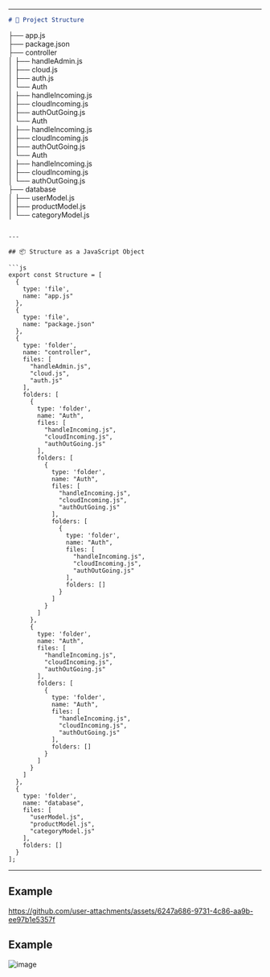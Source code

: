 
---

```markdown
# 📁 Project Structure

```

├── app.js                                                                                                                                                                                                                 
├── package.json                                                                                                                                                                                                           
├── controller                                                                                                                                                                                                             
│   ├── handleAdmin.js                                                                                                                                                                                                     
│   ├── cloud.js                                                                                                                                                                                                           
│   ├── auth.js                                                                                                                                                                                                            
│   └── Auth                                                                                                                                                                                                               
│       ├── handleIncoming.js                                                                                                                                                                                              
│       ├── cloudIncoming.js                                                                                                                                                                                               
│       ├── authOutGoing.js                                                                                                                                                                                                
│       └── Auth                                                                                                                                                                                                           
│           ├── handleIncoming.js                                                                                                                                                                                          
│           ├── cloudIncoming.js                                                                                                                                                                                           
│           ├── authOutGoing.js                                                                                                                                                                                            
│           └── Auth                                                                                                                                                                                                       
│               ├── handleIncoming.js                                                                                                                                                                                      
│               ├── cloudIncoming.js                                                                                                                                                                                       
│               └── authOutGoing.js                                                                                                                                                                                        
├── database                                                                                                                                                                                                               
│   ├── userModel.js                                                                                                                                                                                                       
│   ├── productModel.js                                                                                                                                                                                                    
│   └── categoryModel.js                                                                                                                                                                                                   

````

---

## 📦 Structure as a JavaScript Object

```js
export const Structure = [
  {
    type: 'file',
    name: "app.js"
  },
  {
    type: 'file',
    name: "package.json"
  },
  {
    type: 'folder',
    name: "controller",
    files: [
      "handleAdmin.js",
      "cloud.js",
      "auth.js"
    ],
    folders: [
      {
        type: 'folder',
        name: "Auth",
        files: [
          "handleIncoming.js",
          "cloudIncoming.js",
          "authOutGoing.js"
        ],
        folders: [
          {
            type: 'folder',
            name: "Auth",
            files: [
              "handleIncoming.js",
              "cloudIncoming.js",
              "authOutGoing.js"
            ],
            folders: [
              {
                type: 'folder',
                name: "Auth",
                files: [
                  "handleIncoming.js",
                  "cloudIncoming.js",
                  "authOutGoing.js"
                ],
                folders: []
              }
            ]
          }
        ]
      },
      {
        type: 'folder',
        name: "Auth",
        files: [
          "handleIncoming.js",
          "cloudIncoming.js",
          "authOutGoing.js"
        ],
        folders: [
          {
            type: 'folder',
            name: "Auth",
            files: [
              "handleIncoming.js",
              "cloudIncoming.js",
              "authOutGoing.js"
            ],
            folders: []
          }
        ]
      }
    ]
  },
  {
    type: 'folder',
    name: "database",
    files: [
      "userModel.js",
      "productModel.js",
      "categoryModel.js"
    ],
    folders: []
  }
];
````

---
## Example
https://github.com/user-attachments/assets/6247a686-9731-4c86-aa9b-ee97b1e5357f
## Example
![image](https://github.com/user-attachments/assets/220a19bd-d765-4bf4-aac2-f24534ac9969)


